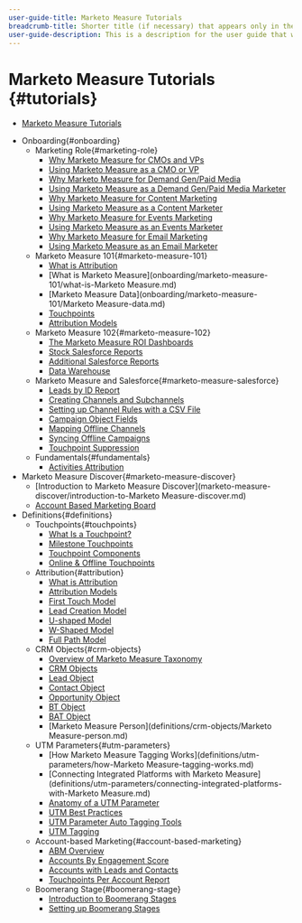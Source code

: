 ```yaml
---
user-guide-title: Marketo Measure Tutorials
breadcrumb-title: Shorter title (if necessary) that appears only in the breadcrumb.
user-guide-description: This is a description for the user guide that will be displayed on the landing page.
---
```


# Marketo Measure Tutorials {#tutorials}

+ [Marketo Measure Tutorials](overview.md)
<!--- + Installing {#installing}
  + Production{#production}
  + Sandboxes{#sandboxes} --->
+ Onboarding{#onboarding}
  + Marketing Role{#marketing-role}
    + [Why Marketo Measure for CMOs and VPs](onboarding/marketing-role/cmo-and-vp-why.md)
    + [Using Marketo Measure as a CMO or VP](onboarding/marketing-role/cmo-and-vp-using.md)
    + [Why Marketo Measure for Demand Gen/Paid Media](onboarding/marketing-role/demand-gen-why.md)
    + [Using Marketo Measure as a Demand Gen/Paid Media Marketer](onboarding/marketing-role/demand-gen-using.md)
    + [Why Marketo Measure for Content Marketing](onboarding/marketing-role/content-marketing-why.md)
    + [Using Marketo Measure as a Content Marketer](onboarding/marketing-role/content-marketing-using.md)
    + [Why Marketo Measure for Events Marketing](onboarding/marketing-role/events-marketing-why.md)
    + [Using Marketo Measure as an Events Marketer](onboarding/marketing-role/events-marketing-using.md)
    + [Why Marketo Measure for Email Marketing](onboarding/marketing-role/email-marketing-why.md)
    + [Using Marketo Measure as an Email Marketer](onboarding/marketing-role/email-marketing-using.md)
  + Marketo Measure 101{#marketo-measure-101}
    + [What is Attribution](onboarding/marketo-measure-101/what-is-attribution.md)
    + [What is Marketo Measure](onboarding/marketo-measure-101/what-is-Marketo Measure.md)
    + [Marketo Measure Data](onboarding/marketo-measure-101/Marketo Measure-data.md)
    + [Touchpoints](onboarding/marketo-measure-101/touchpoints.md)
    + [Attribution Models](onboarding/marketo-measure-101/attribution-models.md)
  + Marketo Measure 102{#marketo-measure-102}
    + [The Marketo Measure ROI Dashboards](onboarding/marketo-measure-102/roi-dashboards.md)
    + [Stock Salesforce Reports](onboarding/marketo-measure-102/stock-salesforce-reports.md)
    + [Additional Salesforce Reports](onboarding/marketo-measure-102/addtional-salesforce-reports.md)
    + [Data Warehouse](onboarding/marketo-measure-102/data-warehouse.md)
  + Marketo Measure and Salesforce{#marketo-measure-salesforce}
    + [Leads by ID Report](onboarding/marketo-measure-salesforce/leads-by-id-report.md)
    + [Creating Channels and Subchannels](onboarding/marketo-measure-salesforce/creating-channels-subchannels.md)
    + [Setting up Channel Rules with a CSV File](onboarding/marketo-measure-salesforce/channel-rules-csv.md)
    + [Campaign Object Fields](onboarding/marketo-measure-salesforce/campaign-object-fields.md)
    + [Mapping Offline Channels](onboarding/marketo-measure-salesforce/mapping-offline-channels.md)
    + [Syncing Offline Campaigns](onboarding/marketo-measure-salesforce/syncing-offline-campaigns.md)
    + [Touchpoint Suppression](onboarding/marketo-measure-salesforce/touchpoint-suppression.md)
  + Fundamentals{#fundamentals}
    + [Activities Attribution](onboarding/fundamentals/activities-attribution.md)
+ Marketo Measure Discover{#marketo-measure-discover}
  + [Introduction to Marketo Measure Discover](marketo-measure-discover/introduction-to-Marketo Measure-discover.md)
  + [Account Based Marketing Board](marketo-measure-discover/account-based-marketing-board.md)
+ Definitions{#definitions}
  + Touchpoints{#touchpoints}
    + [What Is a Touchpoint?](definitions/touchpoints/what-is-a-touchpoint.md)
    + [Milestone Touchpoints](definitions/touchpoints/milestone-touchpoints.md)
    + [Touchpoint Components](definitions/touchpoints/touchpoint-components.md)
    + [Online & Offline Touchpoints](definitions/touchpoints/online-offline-touchpoints.md)
  + Attribution{#attribution}
    + [What is Attribution](definitions/attribution/what-is-attribution.md)
    + [Attribution Models](definitions/attribution/attribution-models.md)
    + [First Touch Model](definitions/attribution/first-touch-model.md)
    + [Lead Creation Model](definitions/attribution/lead-creation-model.md)
    + [U-shaped Model](definitions/attribution/u-shaped-model.md)
    + [W-Shaped Model](definitions/attribution/w-shaped-model.md)
    + [Full Path Model](definitions/attribution/full-path-model.md)
  + CRM Objects{#crm-objects}
    + [Overview of Marketo Measure Taxonomy](definitions/crm-objects/taxonomy-overview.md)
    + [CRM Objects](definitions/crm-objects/crm-objects.md)
    + [Lead Object](definitions/crm-objects/lead-object.md)
    + [Contact Object](definitions/crm-objects/contact-object.md)
    + [Opportunity Object](definitions/crm-objects/opportunity-object.md)
    + [BT Object](definitions/crm-objects/bt-object.md)
    + [BAT Object](definitions/crm-objects/bat-object.md)
    + [Marketo Measure Person](definitions/crm-objects/Marketo Measure-person.md)
  + UTM Parameters{#utm-parameters}
    + [How Marketo Measure Tagging Works](definitions/utm-parameters/how-Marketo Measure-tagging-works.md)
    + [Connecting Integrated Platforms with Marketo Measure](definitions/utm-parameters/connecting-integrated-platforms-with-Marketo Measure.md)
    + [Anatomy of a UTM Parameter](definitions/utm-parameters/anatomy-of-a-utm-parameter.md)
    + [UTM Best Practices](definitions/utm-parameters/utm-best-practices.md)
    + [UTM Parameter Auto Tagging Tools](definitions/utm-parameters/utm-parameter-auto-tagging-tools.md)
    + [UTM Tagging](definitions/utm-parameters/utm-tagging.md)
  + Account-based Marketing{#account-based-marketing}
    + [ABM Overview](definitions/account-based-marketing/abm-overview.md)
    + [Accounts By Engagement Score](definitions/account-based-marketing/accounts-by-engagement-score.md)
    + [Accounts with Leads and Contacts](definitions/account-based-marketing/accounts-with-leads-and-contacts.md)
    + [Touchpoints Per Account Report](definitions/account-based-marketing/touchpoints-per-account-report.md)
  + Boomerang Stage{#boomerang-stage}
    + [Introduction to Boomerang Stages](definitions/boomerang-stage/introduction-to-boomerang-stages.md)
    + [Setting up Boomerang Stages](definitions/boomerang-stage/setting-up-boomerang-stages.md)
